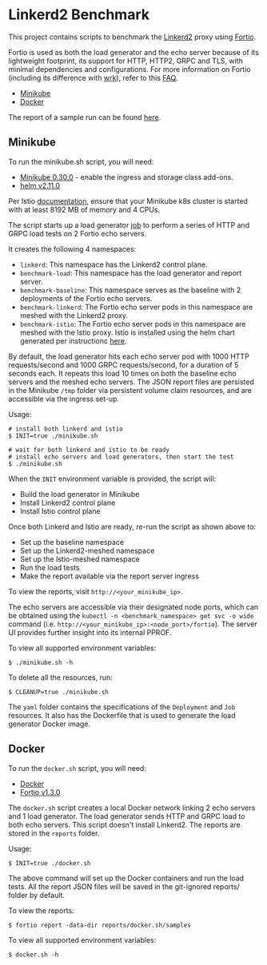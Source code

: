 # Linkerd2 Benchmark
This project contains scripts to benchmark the [Linkerd2](https://linkerd.io/) proxy using [Fortio](https://fortio.org/).

Fortio is used as both the load generator and the echo server because of its lightweight footprint, its support for HTTP, HTTP2, GRPC and TLS, with minimal dependencies and configurations. For more information on Fortio (including its difference with [wrk](https://github.com/wg/wrk)), refer to this [FAQ](https://github.com/fortio/fortio/wiki/FAQ#i-want-to-get-the-best-results-what-flags-should-i-pass).

* [Minikube](#minikube)
* [Docker](#docker)

The report of a sample run can be found [here](reports/minikube/README.md).

## Minikube
To run the minikube.sh script, you will need:

* [Minikube 0.30.0](https://github.com/kubernetes/minikube/releases/tag/v0.30.0) - enable the ingress and storage class add-ons.
* [helm v2.11.0](https://github.com/helm/helm/releases/tag/v2.11.0)

Per Istio [documentation](https://istio.io/docs/setup/kubernetes/platform-setup/minikube/), ensure that your Minikube k8s cluster is started with at least 8192 MB of memory and 4 CPUs.

The script starts up a load generator [job](https://kubernetes.io/docs/concepts/workloads/controllers/jobs-run-to-completion/) to perform a series of HTTP and GRPC load tests on 2 Fortio echo servers.

It creates the following 4 namespaces:

* `linkerd`: This namespace has the Linkerd2 control plane.
* `benchmark-load`: This namespace has the load generator and report server.
* `benchmark-baseline`: This namespace serves as the baseline with 2 deployments of the Fortio echo servers.
* `benchmark-linkerd`: The Fortio echo server pods in this namespace are meshed with the Linkerd2 proxy.
* `benchmark-istio`: The Fortio echo server pods in this namespace are meshed with the Istio proxy. Istio is installed using the helm chart generated per instructionc [here](https://istio.io/docs/setup/kubernetes/helm-install/).

By default, the load generator hits each echo server pod with 1000 HTTP requests/second and 1000 GRPC requests/second, for a duration of 5 seconds each. It repeats this load 10 times on both the baseline echo servers and the meshed echo servers. The JSON report files are persisted in the Minikube `/tmp` folder via persistent volume claim resources, and are accessible via the ingress set-up.

Usage:
```
# install both linkerd and istio
$ INIT=true ./minikube.sh

# wait for both linkerd and istio to be ready
# install echo servers and load generators, then start the test
$ ./minikube.sh
```
When the `INIT` environment variable is provided, the script will:

* Build the load generator in Minikube
* Install Linkerd2 control plane
* Install Istio control plane

Once both Linkerd and Istio are ready, re-run the script as shown above to:

* Set up the baseline namespace
* Set up the Linkerd2-meshed namespace
* Set up the Istio-meshed namespace
* Run the load tests
* Make the report available via the report server ingress

To view the reports, visit `http://<your_minikube_ip>`.

The echo servers are accessible via their designated node ports, which can be obtained using the `kubectl -n <benchmark_namespace> get svc -o wide` command (i.e. `http://<your_minikube_ip>:<node_port>/fortio`). The server UI provides further insight into its internal PPROF.

To view all supported environment variables:
```
$ ./minikube.sh -h
```

To delete all the resources, run:
```
$ CLEANUP=true ./minikube.sh
```

The `yaml` folder contains the specifications of the `Deployment` and `Job` resources. It also has the Dockerfile that is used to generate the load generator Docker image.

## Docker

To run the `docker.sh` script, you will need:

* [Docker](https://docs.docker.com/install/linux/docker-ce/ubuntu/)
* [Fortio v1.3.0](https://github.com/fortio/fortio)

The `docker.sh` script creates a local Docker network linking 2 echo servers and 1 load generator. The load generator sends HTTP and GRPC load to both echo servers. This script doesn't install Linkerd2. The reports are stored in the `reports` folder.


Usage:
```
$ INIT=true ./docker.sh
```
The above command will set up the Docker containers and run the load tests. All the report JSON files will be saved in the git-ignored reports/ folder by default.

To view the reports:
```
$ fortio report -data-dir reports/docker.sh/samples
```

To view all supported environment variables:
```
$ docker.sh -h
```
